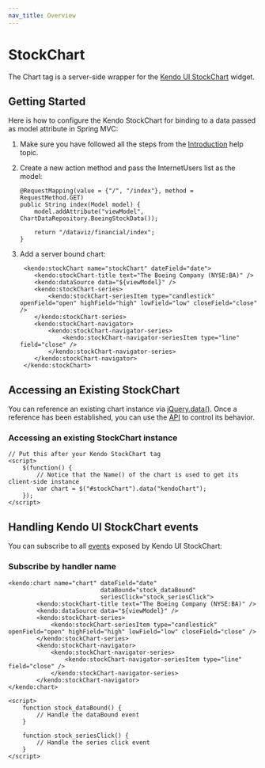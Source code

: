 ```yaml
---
nav_title: Overview
---
```


# StockChart

The Chart tag is a server-side wrapper for the [Kendo UI StockChart](/api/dataviz/stock-chart) widget.

## Getting Started

Here is how to configure the Kendo StockChart for binding to a data passed as model attribute in Spring MVC:

1.  Make sure you have followed all the steps from the [Introduction](/getting-started/using-kendo-with/jsp/introduction) help topic.

2.  Create a new action method and pass the InternetUsers list as the model:

    	@RequestMapping(value = {"/", "/index"}, method = RequestMethod.GET)
	    public String index(Model model) {
	        model.addAttribute("viewModel", ChartDataRepository.BoeingStockData());
	     
	        return "/dataviz/financial/index";
	    }

4.  Add a server bound chart:

         <kendo:stockChart name="stockChart" dateField="date">
         	<kendo:stockChart-title text="The Boeing Company (NYSE:BA)" />
			<kendo:dataSource data="${viewModel}" />
            <kendo:stockChart-series>
            	<kendo:stockChart-seriesItem type="candlestick" openField="open" highField="high" lowField="low" closeField="close" />
            </kendo:stockChart-series>
            <kendo:stockChart-navigator>
            	<kendo:stockChart-navigator-series>
            		<kendo:stockChart-navigator-seriesItem type="line" field="close" />
            	</kendo:stockChart-navigator-series>
            </kendo:stockChart-navigator>
         </kendo:stockChart>

## Accessing an Existing StockChart

You can reference an existing chart instance via [jQuery.data()](http://api.jquery.com/jQuery.data/).
Once a reference has been established, you can use the [API](/api/dataviz/stock-chart#methods) to control its behavior.

### Accessing an existing StockChart instance

    // Put this after your Kendo StockChart tag
    <script>
        $(function() {
            // Notice that the Name() of the chart is used to get its client-side instance
            var chart = $("#stockChart").data("kendoChart");
        });
    </script>

## Handling Kendo UI StockChart events

You can subscribe to all [events](/api/dataviz/stock-chart#events) exposed by Kendo UI StockChart:


### Subscribe by handler name

	<kendo:chart name="chart" dateField="date"
							  dataBound="stock_dataBound"
							  seriesClick="stock_seriesClick">
         	<kendo:stockChart-title text="The Boeing Company (NYSE:BA)" />
			<kendo:dataSource data="${viewModel}" />
            <kendo:stockChart-series>
            	<kendo:stockChart-seriesItem type="candlestick" openField="open" highField="high" lowField="low" closeField="close" />
            </kendo:stockChart-series>
            <kendo:stockChart-navigator>
            	<kendo:stockChart-navigator-series>
            		<kendo:stockChart-navigator-seriesItem type="line" field="close" />
            	</kendo:stockChart-navigator-series>
            </kendo:stockChart-navigator>
	</kendo:chart>

    <script>
        function stock_dataBound() {
            // Handle the dataBound event
        }
	    
        function stock_seriesClick() {
            // Handle the series click event
        }
    </script>

